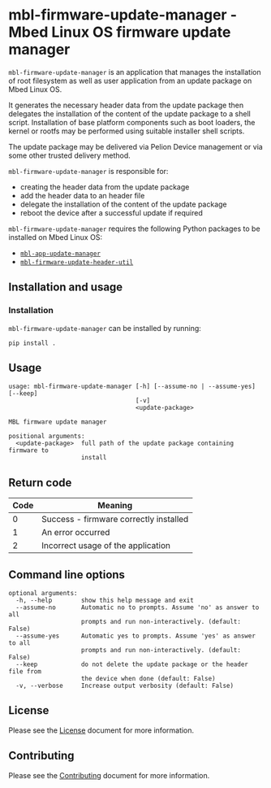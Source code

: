 # mbl-firmware-update-manager - Mbed Linux OS firmware update manager

`mbl-firmware-update-manager` is an application that manages the installation of root filesystem as well as user application from an update package on Mbed Linux OS.

It generates the necessary header data from the update package then delegates the installation of the content of the update package to a shell script. 
Installation of base platform components such as boot loaders, the kernel or rootfs may be performed using suitable installer shell scripts.

The update package may be delivered via Pelion Device management or via some other trusted delivery method.

`mbl-firmware-update-manager` is responsible for:
* creating the header data from the update package
* add the header data to an header file
* delegate the installation of the content of the update package
* reboot the device after a successful update if required

`mbl-firmware-update-manager` requires the following Python packages to be installed on Mbed Linux OS:
* [`mbl-app-update-manager`](../mbl-app-update-manager)
* [`mbl-firmware-update-header-util`](../mbl-firmware-update-header-util)

## Installation and usage

### Installation

`mbl-firmware-update-manager` can be installed by running:
```
pip install .
```

## Usage

```
usage: mbl-firmware-update-manager [-h] [--assume-no | --assume-yes] [--keep]
                                   [-v]
                                   <update-package>

MBL firmware update manager

positional arguments:
  <update-package>  full path of the update package containing firmware to
                    install
```

## Return code

| Code | Meaning                                           |
|------|---------------------------------------------------|
| 0    | Success - firmware correctly installed            |
| 1    | An error occurred                                 |
| 2    | Incorrect usage of the application                |

## Command line options

```
optional arguments:
  -h, --help        show this help message and exit
  --assume-no       Automatic no to prompts. Assume 'no' as answer to all
                    prompts and run non-interactively. (default: False)
  --assume-yes      Automatic yes to prompts. Assume 'yes' as answer to all
                    prompts and run non-interactively. (default: False)
  --keep            do not delete the update package or the header file from
                    the device when done (default: False)
  -v, --verbose     Increase output verbosity (default: False)
```

## License

Please see the [License][mbl-license] document for more information.


## Contributing

Please see the [Contributing][mbl-contributing] document for more information.


[mbl-license]: ../LICENSE.md
[mbl-contributing]: ../CONTRIBUTING.md